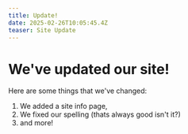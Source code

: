```yaml
---
title: Update!
date: 2025-02-26T10:05:45.4Z
teaser: Site Update
---
```

# We've updated our site! #
Here are some things that we've changed:
1. We added a site info page,
2. We fixed our spelling (thats always good isn't it?)
3. and more!